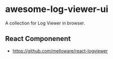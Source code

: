 # awesome-log-viewer-ui
A collection for Log Viewer in browser.

## React Componenent

- <https://github.com/melloware/react-logviewer>
